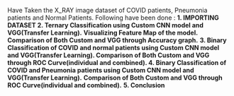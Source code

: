 Have Taken the X_RAY image dataset of COVID patients, Pneumonia patients and Normal Patients. 
Following have been done :
**1. IMPORTING DATASET
2. Ternary Classification using Custom CNN model and VGG(Transfer Learning).**
          **Visualizing Feature Map of the model.**
          **Comparison of Both Custom and VGG through Accuracy graph.**
**3. Binary Classification of COVID and normal patients using Custom CNN model and VGG(Transfer Learning).
         Comparison of Both Custom and VGG through ROC Curve(individual and combined).
4. Binary Classification of COVID and Pneumonia patients using Custom CNN model and VGG(Transfer Learning).**
         **Comparison of Both Custom and VGG through ROC Curve(individual and combined).**
**5. Conclusion**
        
